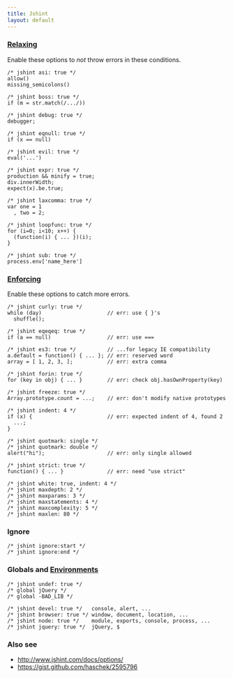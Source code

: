 ```yaml
---
title: Jshint
layout: default
---
```


### [Relaxing](http://www.jshint.com/docs/options/#relaxing-options)

Enable these options to *not* throw errors in these conditions.

    /* jshint asi: true */
    allow()
    missing_semicolons()

    /* jshint boss: true */
    if (m = str.match(/.../))

    /* jshint debug: true */
    debugger;

    /* jshint eqnull: true */
    if (x == null)

    /* jshint evil: true */
    eval('...')

    /* jshint expr: true */
    production && minify = true;
    div.innerWidth;
    expect(x).be.true;

    /* jshint laxcomma: true */
    var one = 1
      , two = 2;

    /* jshint loopfunc: true */
    for (i=0; i<10; x++) {
      (function(i) { ... })(i);
    }

    /* jshint sub: true */
    process.env['name_here']

### [Enforcing](http://www.jshint.com/docs/options/#enforcing-options)

Enable these options to catch more errors.

    /* jshint curly: true */
    while (day)                     // err: use { }'s
      shuffle();

    /* jshint eqeqeq: true */
    if (a == null)                  // err: use ===

    /* jshint es3: true */          // ...for legacy IE compatibility
    a.default = function() { ... }; // err: reserved word
    array = [ 1, 2, 3, ];           // err: extra comma

    /* jshint forin: true */
    for (key in obj) { ... }        // err: check obj.hasOwnProperty(key)

    /* jshint freeze: true */
    Array.prototype.count = ...;    // err: don't modify native prototypes

    /* jshint indent: 4 */
    if (x) {                        // err: expected indent of 4, found 2
      ...;
    }

    /* jshint quotmark: single */
    /* jshint quotmark: double */
    alert("hi");                    // err: only single allowed

    /* jshint strict: true */
    function() { ... }              // err: need "use strict"

    /* jshint white: true, indent: 4 */
    /* jshint maxdepth: 2 */
    /* jshint maxparams: 3 */
    /* jshint maxstatements: 4 */
    /* jshint maxcomplexity: 5 */
    /* jshint maxlen: 80 */

### Ignore

    /* jshint ignore:start */
    /* jshint ignore:end */

### Globals and [Environments](http://www.jshint.com/docs/options/#environments)

    /* jshint undef: true */
    /* global jQuery */
    /* global -BAD_LIB */

    /* jshint devel: true */   console, alert, ...
    /* jshint browser: true */ window, document, location, ...
    /* jshint node: true */    module, exports, console, process, ...
    /* jshint jquery: true */  jQuery, $

### Also see

 * http://www.jshint.com/docs/options/
 * https://gist.github.com/haschek/2595796

